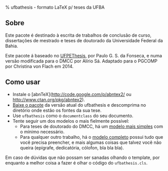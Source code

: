 % ufbathesis - formato LaTeX p/ teses da UFBA

## Sobre

Este pacote é destinado à escrita de trabalhos de conclusão de curso,
dissertações de mestrado e teses de doutorado da Universidade Federal da Bahia.

Este pacote á baseado no
[UFPEThesis](http://www.cin.ufpe.br/~paguso/ufpethesis/), por Paulo G. S. da
Fonseca, e numa versão modificada para o DMCC por Alírio Sá.
Adaptado para o PGCOMP por Christina von Flach em 2014.

## Como usar

* Instale o [abnTeX](http://code.google.com/p/abntex2/ ou http://www.ctan.org/pkg/abntex2).
* [Baixe o pacote](ufbathesis-##VERSION##.tar.gz) da versão atual do ufbathesis
  e descomprima no diretório onde estão os fontes da sua tese.
* Use `ufbathesis` como o `documentclass` do seu documento.
* Tente seguir um dos modelos o mais fielmente possível:
    * Para teses de doutorado do DMCC, há um [modelo mais
      simples](template.tex) com o mínimo necessário.
    * Para qualquer outro trabalho, há o [modelo completo](template-full.tex)
      possui tudo que você precisa preencher, e mais algumas coisas que talvez
      você não queira (epígrafe, dedicatória, cólofon, bla bla bla).

Em caso de dúvidas que não possam ser sanadas olhando o template, por enquanto
a melhor coisa a fazer é olhar o código do `ufbathesis.cls`.

